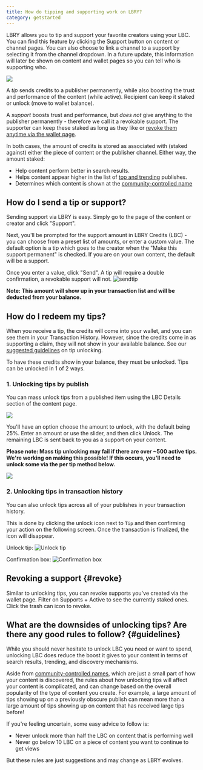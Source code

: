 ```yaml
---
title: How do tipping and supporting work on LBRY?
category: getstarted
---
```


LBRY allows you to tip and support your favorite creators using your LBC. You can find this feature by clicking the Support button on content or channel pages. You can also choose to link a channel to a support by selecting it from the channel dropdown. In a future update, this information will later be shown on content and wallet pages so you can tell who is supporting who. 

![](https://thumbs.spee.ch/view/1/e8fa1df401147c2e.jpg)

A _tip_ sends credits to a publisher permanently, while also boosting the trust and performance of the content (while active). Recipient can keep it staked or unlock (move to wallet balance).

A _support_ boosts trust and performance, but _does not_ give anything to the publisher permanently - therefore we call it a revokable support. The supporter can keep these staked as long as they like or [revoke them anytime via the wallet page](#revoke).

In both cases, the amount of credits is stored as associated with (staked against) either the piece of content or the publisher channel. Either way, the amount staked:

- Help content perform better in search results.
- Helps content appear higher in the list of [top and trending](https://lbry.com/faq/trending) publishes.
- Determines which content is shown at the [community-controlled name](/faq/naming)

## How do I send a tip or support?

Sending support via LBRY is easy. Simply go to the page of the content or creator and click "Support".

Next, you'll be prompted for the support amount in LBRY Credits (LBC) - you can choose from a preset list of amounts, or enter a custom value. The default option is a tip which goes to the creator when the "Make this support permanent" is checked. If you are on your own content, the default will be a support.

Once you enter a value, click "Send". A tip will require a double confirmation, a revokable support will not.
![sendtip](https://thumbs.spee.ch/view/2/d056085d3fcea9f4.jpg)

**Note: This amount will show up in your transaction list and will be deducted from your balance.**

## How do I redeem my tips?

When you receive a tip, the credits will come into your wallet, and you can see them in your Transaction History. However, since the credits come in as supporting a claim, they will not show in your available balance. See our [suggested guidelines](#guidelines) on tip unlocking.

To have these credits show in your balance, they must be unlocked. Tips can be unlocked in 1 of 2 ways.

### 1. Unlocking tips by publish

You can mass unlock tips from a published item using the LBC Details section of the content page.

![](https://spee.ch/0/file-tip-unlock.jpg)

You'll have an option choose the amount to unlock, with the default being 25%. Enter an amount or use the slider, and then click Unlock. The remaining LBC is sent back to you as a support on your content.

**Please note: Mass tip unlocking may fail if there are over ~500 active tips. We're working on making this possible! If this occurs, you'll need to unlock some via the per tip method below.**

![](https://spee.ch/b/tip-unlock.jpeg)

### 2. Unlocking tips in transaction history

You can also unlock tips across all of your publishes in your transaction history.

This is done by clicking the unlock icon next to `Tip` and then confirming your action on the following screen. Once the transaction is finalized, the icon will disappear.

Unlock tip: ![Unlock tip](https://spee.ch/9/tipunlock.png)

Confirmation box: ![Confirmation box](https://spee.ch/2/tipconfirmation.png)

## Revoking a support {#revoke}

Similar to unlocking tips, you can revoke supports you've created via the wallet page. Filter on Supports + Active to see the currently staked ones. Click the trash can icon to revoke. 

## What are the downsides of unlocking tips? Are there any good rules to follow? {#guidelines}

While you should never hesitate to unlock LBC you need or want to spend, unlocking LBC does reduce the boost it gives to your content in terms of search results, trending, and discovery mechanisms.

Aside from [community-controlled names](/faq/naming), which are just a small part of how your content is discovered, the rules about how unlocking tips will affect your content is complicated, and can change based on the overall popularity of the type of content you create. For example, a large amount of tips showing up on a previously obscure publish can mean more than a large amount of tips showing up on content that has received large tips before!

If you're feeling uncertain, some easy advice to follow is:

- Never unlock more than half the LBC on content that is performing well
- Never go below 10 LBC on a piece of content you want to continue to get views

But these rules are just suggestions and may change as LBRY evolves.
